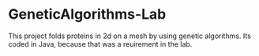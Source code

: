 # GeneticAlgorithms-Lab
This project folds proteins in 2d on a mesh by using genetic algorithms. Its coded in Java, because that was a reuirement in the lab.
